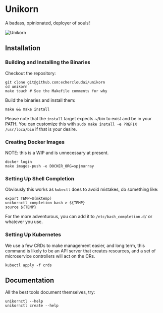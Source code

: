 # Unikorn

A badass, opinionated, deployer of souls!

![Unikorn](https://i.stack.imgur.com/EzZiD.png)

## Installation

### Building and Installing the Binaries

Checkout the repository:

```shell
git clone git@github.com:echercloudai/unikorn
cd unikorn
make touch # See the Makefile comments for why
```

Build the binaries and install them:

```shell
make && make install
```

Please note that the `install` target expects ~/bin to exist and be in your PATH.
You can customize this with `sudo make install -e PREFIX /usr/loca/bin` if that is your desire.

### Creating Docker Images

NOTE: this is a WIP and is unnecessary at present.

```shell
docker login
make images-push -e DOCKER_ORG=spjmurray
```

### Setting Up Shell Completion

Obviously this works as `kubectl` does to avoid mistakes, do something like:

```shell
export TEMP=$(mktemp)
unikornctl completion bash > ${TEMP}
source ${TEMP}
```

For the more adventurous, you can add it to `/etc/bash_completion.d/` or whatever you use.

### Setting Up Kubernetes

We use a few CRDs to make management easier, and long term, this command is likely to be
an API server that creates resources, and a set of microservice controllers will act on
the CRs.

```shell
kubectl apply -f crds
```

## Documentation

All the best tools document themselves, try:

```shell
unikornctl --help
unikornctl create --help
```
